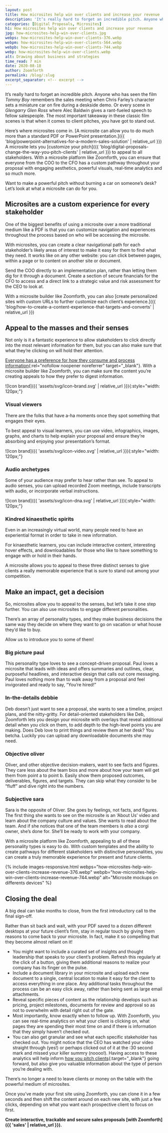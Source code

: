 ```yaml
---
layout: post
title: How microsites help win over clients and increase your revenue
description: 'It’s really hard to forget an incredible pitch. Anyone who has seen the film Tommy Boy remembers the sales meeting when Chris Farley’s character sets a miniature car on fire during a deskside demo.'
categories: [Digital Proposals, Microsites]
h1: How microsites help win over clients and increase your revenue
jpg: how-microsites-help-win-over-clients.jpg
webps: how-microsites-help-win-over-clients-376.webp
webpm: how-microsites-help-win-over-clients-564.webp
webpb: how-microsites-help-win-over-clients-744.webp
webp: how-microsites-help-win-over-clients.webp
alt: Drawing about business and strategies
time_read: 7 min
date: 2020-08-18
author: Zoomforth
permalink: /blog/:slug
excerpt_separator: <!-- excerpt -->
---
```

It’s really hard to forget an incredible pitch. Anyone who has seen the film *Tommy Boy* remembers the sales meeting when Chris Farley’s character sets a miniature car on fire during a deskside demo. Or every scene in *Glengarry Glen Ross* where Alec Baldwin gives a rant-fueled speech to fellow salespeople. The most important takeaway in these classic film scenes is that when it comes to client pitches, you have got to stand out.
<!-- excerpt -->

Here’s where microsites come in. [A microsite can allow you to do much more than a standard PDF or PowerPoint presentation.]({{ 'blog/powerpoint-alternatives-for-a-modern-sales-solution' | relative_url }}) A microsite lets you [customize your pitch]({{ 'blog/digital-proposals-change-the-way-you-pitch-clients' | relative_url }}) to appeal to all stakeholders. With a microsite platform like Zoomforth, you can ensure that everyone from the COO to the CFO has a custom pathway throughout your proposal with engaging aesthetics, powerful visuals, real-time analytics and so much more.

Want to make a powerful pitch without burning a car on someone’s desk? Let’s look at what a microsite can do for you.

## Microsites are a custom experience for every stakeholder

One of the biggest benefits of using a microsite over a more traditional medium like a PDF is that you can customize navigation and experiences throughout the process based on who will be accessing the microsite.

With microsites, you can create a clear navigational path for each stakeholder’s likely areas of interest to make it easy for them to find what they need.  It works like on any other website:  you can click between pages, within a page or to content on another site or document.

Send the COO directly to an implementation plan, rather than letting them dig for it through a document.  Create a section of secure financials for the CFO to access and a direct link to a strategic value and risk assessment for the CEO to look at.

With a microsite builder like Zoomforth, you can also [create personalized sites with custom URLs to further customize each client’s experience.]({{ 'blog/how-to-create-a-content-experience-that-targets-and-converts' | relative_url }})

## Appeal to the masses and their senses

Not only is it a fantastic experience to allow stakeholders to click directly into the most relevant information for them, but you can also make sure that what they’re clicking on will hold their attention.

[Everyone has a preference for how they consume and process information](https://blog.hubspot.com/sales/how-to-sell-to-different-personality-types){:rel="nofollow noopener noreferrer" target="_blank"}. With a microsite builder like Zoomforth, you can make sure the content you’re creating appeals to how they prefer to digest information.

![Icon brand]({{ 'assets/svg/icon-brand.svg' | relative_url }}){:style="width: 120px;"}

### Visual viewers

There are the folks that have a-ha moments once they spot something that engages their eyes.

To best appeal to visual learners, you can use video, infographics, images, graphs, and charts to help explain your proposal and ensure they’re absorbing and enjoying your presentation’s format.

![Icon brand]({{ 'assets/svg/icon-video.svg' | relative_url }}){:style="width: 120px;"}

### Audio archetypes

Some of your audience may prefer to hear rather than see. To appeal to audio senses, you can upload recorded Zoom meetings, include transcripts with audio, or incorporate verbal instructions.

![Icon brand]({{ 'assets/svg/icon-dna.svg' | relative_url }}){:style="width: 120px;"}

### Kindred kinaesthetic spirits

Even in an increasingly virtual world, many people need to have an experiential format in order to take in new information.

For kinaesthetic learners, you can include interactive content, interesting hover effects, and downloadables for those who like to have something to engage with or hold in their hands.

A microsite allows you to appeal to these three distinct senses to give clients a really memorable experience that is sure to stand out among your competition.

## Make an impact, get a decision

So, microsites allow you to appeal to the senses, but let’s take it one step further. You can also use microsites to engage different personalities.

There’s an array of personality types, and they make business decisions the same way they decide on where they want to go on vacation or what house they’d like to buy.

Allow us to introduce you to some of them!

### Big picture paul

This personality type loves to see a concept-driven proposal. Paul loves a microsite that leads with ideas and offers summaries and outlines, clear, purposeful headlines, and interactive design that calls out core messaging. Paul loves nothing more than to walk away from a proposal and feel invigorated and ready to say, “You’re hired!”

### In-the-details debbie

Deb doesn’t just want to see a proposal, she wants to see a timeline, project plans, and the nitty-gritty. For detail-oriented stakeholders like Deb, Zoomforth lets you design your microsite with overlays that reveal additional detail when you click on them, to add depth to the high-level points you are making. Does Deb love to print things and review them at her desk? You betcha. Luckily you can upload any downloadable documents she may need.

### Objective oliver

Oliver, and other objective decision-makers, want to see facts and figures. They care less about the team bios and more about how your team will get them from point a to point b. Easily show them proposed outcomes, deliverables, figures, and targets. They can skip what they consider to be “fluff” and dive right into the numbers.

### Subjective sara

Sara is the opposite of Oliver. She goes by feelings, not facts, and figures. The first thing she wants to see on the microsite is an ‘About Us’ video and learn about the company culture and values. She wants to read about the team. And if she notices that one of the team members is *also* a corgi owner, she’s done for. She’ll be ready to work with your company.

With a microsite platform like Zoomforth, appealing to all of these personality types is easy to do. With custom templates and the ability to create pathways for different stakeholders with distinctive personalities, you can create a truly memorable experience for present and future clients.

{% include images-responsive.html webps="how-microsites-help-win-over-clients-increase-revenue-376.webp" webpb="how-microsites-help-win-over-clients-increase-revenue-744.webp" alt="Microsite mockups on differents devices" %}

## Closing the deal

A big deal can take months to close, from the first introductory call to the final sign-off.

Rather than sit back and wait, with your PDF saved to a dozen different desktops at your future client’s firm, stay in regular touch by giving them reasons to come back to your microsite. In fact, make it so compelling that they become almost reliant on it!

* You might want to include a curated set of insights and thought leadership that speaks to your client’s problem. Refresh this regularly at the click of a button, giving them additional reasons to realize your company has its finger on the pulse.
* Include a document library in your microsite and upload each new document to a single, central location to make it easy for the client to access everything in one place. Any additional tasks throughout the process can be an easy click away, rather than being sent as large email attachments.
* Reveal specific pieces of content as the relationship develops such as pricing, project milestones, documents for review and approval so as not to overwhelm with detail right out of the gate.
* Most importantly, know exactly when to follow up. With Zoomforth, you can see real-time analytics on what your client is clicking on, what pages they are spending their most time on and if there is information that they simply haven’t checked out.
* You can also get granular and see what each specific stakeholder has checked out. You might notice that the CEO has watched your video straight through (yes!) or perhaps clicked out of it at the :30 second mark and missed your killer summry (noooo!).  Having access to these analytics will help inform [how you pitch clients]({{'blog/digital-proposals-change-the-way-you-pitch-clients'|relative_url}}){:target="_blank"} going forward, but also give you valuable information about the type of person you’re dealing with.

There’s no longer a need to leave clients or money on the table with the powerful medium of microsites.

Once you’ve made your first site using Zoomforth, you can clone it in a few seconds and then shift the content around on each new site, with just a few clicks, depending on what you want each prospective client to focus on first.


**Create interactive, trackable and secure sales proposals [with Zoomforth]({{ 'sales' | relative_url }}).**
